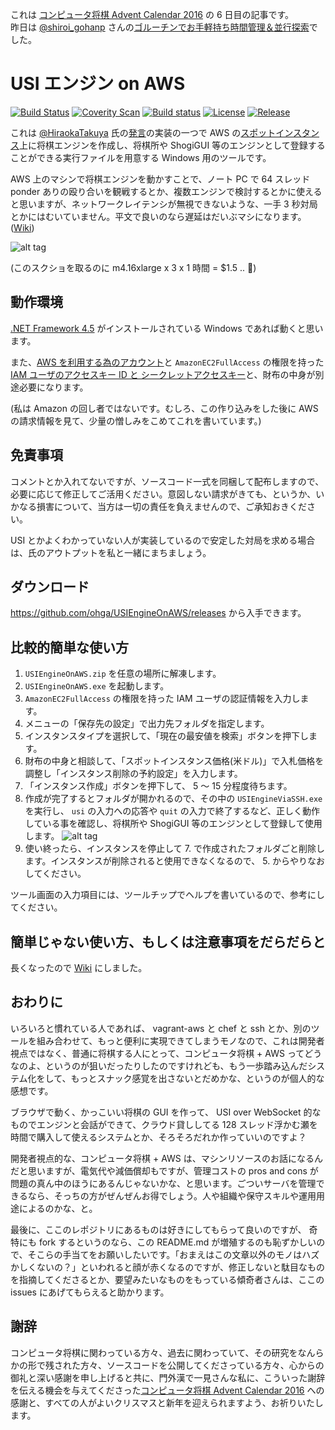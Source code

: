 これは [コンピュータ将棋 Advent Calendar 2016](http://www.adventar.org/calendars/1457) の 6 日目の記事です。  
昨日は [@shiroi\_gohanp](https://twitter.com/shiroi_gohanp) さんの[ゴルーチンでお手軽持ち時間管理＆並行探索](http://qiita.com/32hiko/items/3be36dad2d651399ba1b)でした。

# USI エンジン on AWS
 [![Build Status](https://travis-ci.org/ohga/USIEngineOnAWS.svg?branch=master)](https://travis-ci.org/ohga/USIEngineOnAWS)
 [![Coverity Scan](https://scan.coverity.com/projects/11068/badge.svg)](https://scan.coverity.com/projects/ohga-usiengineonaws)
 [![Build status](https://ci.appveyor.com/api/projects/status/o7mel4jof0bj7f6k/branch/master?svg=true)](https://ci.appveyor.com/project/ohga/usiengineonaws/branch/master)
 [![License](https://img.shields.io/github/license/ohga/USIEngineOnAWS.svg?label=License&maxAge=86400)](https://github.com/ohga/USIEngineOnAWS/blob/master/LICENSE)
 [![Release](https://img.shields.io/github/release/ohga/USIEngineOnAWS.svg?label=Release&maxAge=60)](https://github.com/ohga/USIEngineOnAWS/releases)


これは [@HiraokaTakuya](https://twitter.com/HiraokaTakuya) 氏の[発言](https://twitter.com/HiraokaTakuya/status/792187555735216129)の実装の一つで AWS の[スポットインスタンス](http://docs.aws.amazon.com/ja_jp/AWSEC2/latest/UserGuide/using-spot-instances.html)上に将棋エンジンを作成し、将棋所や ShogiGUI 等のエンジンとして登録することができる実行ファイルを用意する Windows 用のツールです。 

AWS 上のマシンで将棋エンジンを動かすことで、ノート PC で 64 スレッド ponder ありの殴り合いを観戦するとか、複数エンジンで検討するとかに使えると思いますが、ネットワークレイテンシが無視できないような、一手 3 秒対局とかにはむいていません。平文で良いのなら遅延はだいぶマシになります。([Wiki](https://github.com/ohga/USIEngineOnAWS/wiki#%E8%AA%8D%E8%A8%BC%E3%81%AA%E3%81%97%E3%81%AE%E5%B9%B3%E6%96%87%E3%81%A7%E3%82%84%E3%82%8A%E5%8F%96%E3%82%8A%E3%81%99%E3%82%8B%E6%96%B9%E6%B3%95))

![alt tag](https://github.com/ohga/USIEngineOnAWS/wiki/images/screenshot-01.png)

(このスクショを取るのに m4.16xlarge x 3 x 1 時間 = $1.5 .. :money_with_wings:)

## 動作環境

[.NET Framework 4.5](https://www.microsoft.com/ja-jp/download/details.aspx?id=30653) がインストールされている Windows であれば動くと思います。

また、[AWS を利用する為のアカウント](https://aws.amazon.com/jp/register-flow/)と `AmazonEC2FullAccess` の権限を持った [IAM ユーザのアクセスキー ID と シークレットアクセスキー](https://github.com/ohga/USIEngineOnAWS/wiki#iam-%E3%83%A6%E3%83%BC%E3%82%B6%E3%81%AE%E3%82%A2%E3%82%AF%E3%82%BB%E3%82%B9%E3%82%AD%E3%83%BC-id-%E3%81%A8-%E3%82%B7%E3%83%BC%E3%82%AF%E3%83%AC%E3%83%83%E3%83%88%E3%82%A2%E3%82%AF%E3%82%BB%E3%82%B9%E3%82%AD%E3%83%BC%E3%81%AE%E4%BD%9C%E6%88%90%E4%BE%8B)と、財布の中身が別途必要になります。

(私は Amazon の回し者ではないです。むしろ、この作り込みをした後に AWS の請求情報を見て、少量の憎しみをこめてこれを書いています。)

## 免責事項

コメントとか入れてないですが、ソースコード一式を同梱して配布しますので、必要に応じて修正してご活用ください。意図しない請求がきても、というか、いかなる損害について、当方は一切の責任を負えませんので、ご承知おきください。

USI とかよくわかっていない人が実装しているので安定した対局を求める場合は、氏のアウトプットを私と一緒にまちましょう。

## ダウンロード

https://github.com/ohga/USIEngineOnAWS/releases から入手できます。

## 比較的簡単な使い方

1. `USIEngineOnAWS.zip` を任意の場所に解凍します。
2. `USIEngineOnAWS.exe` を起動します。
3. `AmazonEC2FullAccess` の権限を持った IAM ユーザの認証情報を入力します。
4. メニューの「保存先の設定」で出力先フォルダを指定します。
5. インスタンスタイプを選択して、「現在の最安値を検索」ボタンを押下します。
5. 財布の中身と相談して、「スポットインスタンス価格(米ドル)」で入札価格を調整し「インスタンス削除の予約設定」を入力します。
6. 「インスタンス作成」ボタンを押下して、 5 〜 15 分程度待ちます。
7. 作成が完了するとフォルダが開かれるので、その中の `USIEngineViaSSH.exe` を実行し、 `usi` の入力への応答や `quit` の入力で終了するなど、正しく動作している事を確認し、将棋所や ShogiGUI 等のエンジンとして登録して使用します。
  ![alt tag](https://github.com/ohga/USIEngineOnAWS/wiki/images/screenshot-02.png)
8. 使い終ったら、インスタンスを停止して 7. で作成されたフォルダごと削除します。インスタンスが削除されると使用できなくなるので、 5. からやりなおしてください。

ツール画面の入力項目には、ツールチップでヘルプを書いているので、参考にしてください。

## 簡単じゃない使い方、もしくは注意事項をだらだらと

長くなったので [Wiki](https://github.com/ohga/USIEngineOnAWS/wiki) にしました。

## おわりに

いろいろと慣れている人であれば、 vagrant-aws と chef と ssh とか、別のツールを組み合わせて、もっと便利に実現できてしまうモノなので、これは開発者視点ではなく、普通に将棋する人にとって、コンピュータ将棋 + AWS ってどうなのよ、というのが狙いだったりしたのですけれども、もう一歩踏み込んだシステム化をして、もっとスナック感覚を出さないとだめかな、というのが個人的な感想です。

ブラウザで動く、かっこいい将棋の GUI を作って、 USI over WebSocket 的なものでエンジンと会話ができて、クラウド貸ししてる 128 スレッド浮かむ瀬を時間で購入して使えるシステムとか、そろそろだれか作っていいのですよ？

開発者視点的な、コンピュータ将棋 + AWS は、マシンリソースのお話になるんだと思いますが、電気代や減価償却もですが、管理コストの pros and cons が問題の真ん中のほうにあるんじゃないかな、と思います。ごついサーバを管理できるなら、そっちの方がぜんぜんお得でしょう。人や組織や保守スキルや運用用途によるのかな、と。

最後に、ここのレポジトリにあるものは好きにしてもらって良いのですが、 奇特にも fork するというのなら、この README.md が増殖するのも恥ずかしいので、そこらの手当てをお願いしたいです。「おまえはこの文章以外のモノはハズかしくないの？」といわれると顔が赤くなるのですが、修正しないと駄目なものを指摘してくださるとか、要望みたいなものをもっている傾奇者さんは、ここの issues にあげてもらえると助かります。

## 謝辞

コンピュータ将棋に関わっている方々、過去に関わっていて、その研究をなんらかの形で残された方々、ソースコードを公開してくださっている方々、心からの御礼と深い感謝を申し上げると共に、門外漢で一見さんな私に、こういった謝辞を伝える機会を与えてくださった[コンピュータ将棋 Advent Calendar 2016](http://www.adventar.org/calendars/1457) への感謝と、すべての人がよいクリスマスと新年を迎えられますよう、お祈りいたします。

<!-- vim: se enc=utf8 ft=markdown -->
